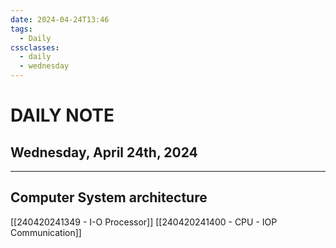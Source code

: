```yaml
---
date: 2024-04-24T13:46
tags:
  - Daily
cssclasses:
  - daily
  - wednesday
---
```

# DAILY NOTE
## Wednesday, April 24th, 2024
***
## Computer System architecture

[[240420241349 - I-O Processor]]
[[240420241400 - CPU - IOP Communication]]
